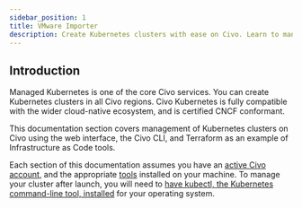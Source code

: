 ```yaml
---
sidebar_position: 1
title: VMware Importer
description: Create Kubernetes clusters with ease on Civo. Learn to manage clusters on Civo using the web interface, CLI, and Terraform. Certified CNCF conformant.
---
```


<head>
  <title>Civo Kubernetes Management | Civo Documentation</title>
</head>

## Introduction

Managed Kubernetes is one of the core Civo services. You can create Kubernetes clusters in all Civo regions. Civo Kubernetes is fully compatible with the wider cloud-native ecosystem, and is certified CNCF conformant.

This documentation section covers management of Kubernetes clusters on Civo using the web interface, the Civo CLI, and Terraform as an example of Infrastructure as Code tools.

Each section of this documentation assumes you have an [active Civo account](../account/signing-up.md), and the appropriate [tools](../overview/tools-overview.md) installed on your machine. To manage your cluster after launch, you will need to [have kubectl, the Kubernetes command-line tool, installed](https://kubernetes.io/docs/reference/kubectl/kubectl/) for your operating system.
